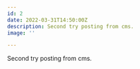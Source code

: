 ```yaml
---
id: 2
date: 2022-03-31T14:50:00Z
description: Second try posting from cms.
image: ''

---
```

Second try posting from cms.
